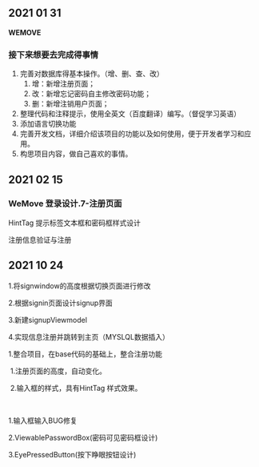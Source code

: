## 2021 01 31



**WEMOVE**

### 接下来想要去完成得事情



1. 完善对数据库得基本操作。（增、删、查、改）
   1. 增：新增注册页面；
   2. 改：新增忘记密码自主修改密码功能；
   3. 删：新增注销用户页面；
2. 整理代码和注释提示，使用全英文（百度翻译）编写。（督促学习英语）
3. 添加语言切换功能
4. 完善开发文档，详细介绍该项目的功能以及如何使用，便于开发者学习和应用。
5. 构思项目内容，做自己喜欢的事情。





## 2021 02 15

### WeMove 登录设计.7-注册页面

HintTag  提示标签文本框和密码框样式设计

注册信息验证与注册







## 2021 10 24



1.将signwindow的高度根据切换页面进行修改

2.根据signin页面设计signup界面

3.新建signupViewmodel

4.实现信息注册并跳转到主页（MYSLQL数据插入）



1.整合项目，在base代码的基础上，整合注册功能

​	1.注册页面的高度，自动变化。

​	2.输入框的样式，具有HintTag 样式效果。

​    







1.输入框输入BUG修复

2.ViewablePasswordBox(密码可见密码框设计)

3.EyePressedButton(按下睁眼按钮设计)



